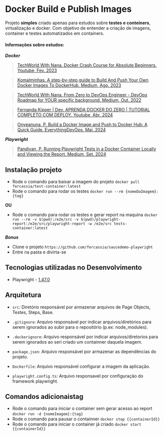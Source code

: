 # Docker Build e Publish Images

Projeto __simples__ criado apenas para estudos sobre __testes e conteiners__, virtualização e docker. Com objetivo de entender a criação de imagens, container e testes automatizados em containers.

#### Informações sobre estudos:
___Docker___
> [TechWorld With Nana. Docker Crash Course for Absolute Beginners. Youtube, Fev. 2023](https://www.youtube.com/watch?v=pg19Z8LL06w)

> [Komalminhas. A step-by-step guide to Build And Push Your Own Docker Images To DockerHub. Medium, Ago. 2023](https://medium.com/@komalminhas.96/a-step-by-step-guide-to-build-and-push-your-own-docker-images-to-dockerhub-709963d4a8bc)

> [TechWorld With Nana. From Zero to DevOps Engineer - DevOps Roadmap for YOUR specific background. Medium, Out. 2022](https://dev.to/techworld_with_nana/from-zero-to-devops-engineer-devops-roadmap-for-your-specific-background-4h8n)

> [Fernanda Kipper | Dev. APRENDA DOCKER DO ZERO | TUTORIAL COMPLETO COM DEPLOY. Youtube, Abr. 2024](https://www.youtube.com/watch?v=DdoncfOdru8&t=13s)

> [Onyeanuna, P. Build a Docker Image and Push to Docker Hub: A Quick Guide. EverythingDevOps, Mai. 2024](https://everythingdevops.dev/build-a-docker-image-and-push-to-docker-hub-a-quick-guide/)

___Playwright___
> [Pandiyan, P. Running Playwright Tests in a Docker Container Locally and Viewing the Report. Medium, Set. 2024](https://pradappandiyan.medium.com/running-playwright-tests-in-a-docker-container-locally-and-viewing-the-report-2303599246da)

## Instalação projeto
- Rode o comando para baixar a imagem do projeto `docker pull fercassia/test-container:latest`
- Rode o comando para rodar os testes `docker run --rm {nomeDaImagem}:{tag}`

__OU__

- Rode o comando para rodar os testes e gerar report na maquina `docker run --rm -v $(pwd):/e2e/src -v $(pwd)/playwright-report:/e2e/src/playwright-report -w /e2e/src tests-container:latest`

___Bonus___
- Clone o projeto `https://github.com/fercassia/saucedemo-playwright`
- Entre na pasta e divirta-se

## Tecnologias utilizadas no Desenvolvimento

- Playwright - [1.47.0](https://playwright.dev/)

## Arquitetura

- `src`: Diretório responsável por armazenar arquivos de Page Objects, Testes, Steps, Base.
    
- `.gitignore`: Arquivo responsável por indicar arquivos/diretórios para serem ignorados ao subir para o repositório (p.ex: node_modules).

- `.dockerignore`: Arquivo responsável por indicar arquivos/diretorios para serem ignorados ao seri criado um containner daquela imagem.

- `package.json`: Arquivo responsável por armazenar as dependências do projeto.

- `Dockerfile`: Arquivo responsável configurar a imagem da aplicação.

- `playwright.config.ts`: Arquivo responsavel por configuração do framework playwright.

## Comandos adicionaistag
- Rode o comando para iniciar o container sem gerar acesso ao report `docker run -d {nomeImagem}:{tag}`
- Rode o comando para pausar o containner `docker stop {{containerId}}`
- Rode o comando para iniciar o container já criado `docker start {{containerId}}`

